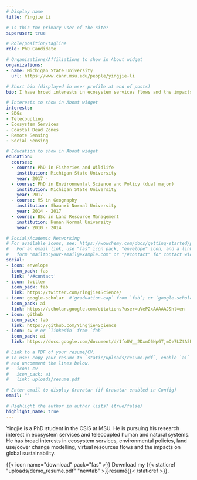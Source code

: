 ```yaml
---
# Display name
title: Yingjie Li

# Is this the primary user of the site?
superuser: true

# Role/position/tagline
role: PhD Candidate

# Organizations/Affiliations to show in About widget
organizations:
- name: Michigan State University
  url: https://www.canr.msu.edu/people/yingjie-li

# Short bio (displayed in user profile at end of posts)
bio: I have broad interests in ecosystem services flows and the impacts of *telecoupling* on global sustainability.

# Interests to show in About widget
interests:
- SDGs
- Telecoupling
- Ecosystem Services
- Coastal Dead Zones
- Remote Sensing
- Social Sensing

# Education to show in About widget
education:
  courses:
  - course: PhD in Fisheries and Wildlife
    institution: Michigan State University
    year: 2017 - 
  - course: PhD in Environmental Science and Policy (dual major)
    institution: Michigan State University
    year: 2017 -
  - course: MS in Geography 
    institution: Shaanxi Normal University
    year: 2014 - 2017
  - course: BSc in Land Resource Management
    institution: Hunan Normal University
    year: 2010 - 2014

# Social/Academic Networking
# For available icons, see: https://wowchemy.com/docs/getting-started/page-builder/#icons
#   For an email link, use "fas" icon pack, "envelope" icon, and a link in the
#   form "mailto:your-email@example.com" or "/#contact" for contact widget.
social:
- icon: envelope
  icon_pack: fas
  link: '/#contact'
- icon: twitter
  icon_pack: fab
  link: https://twitter.com/Yingjie4Science/
- icon: google-scholar  #`graduation-cap` from `fab`; or `google-scholar` icon from `ai` icon pack
  icon_pack: ai
  link: https://scholar.google.com/citations?user=uVeP2xAAAAAJ&hl=en
- icon: github
  icon_pack: fab
  link: https://github.com/Yingjie4Science
- icon: cv # or `linkedin` from `fab`
  icon_pack: ai
  link: https://docs.google.com/document/d/1foUW__2DxmC6NpGTjmQz7LZtA5B1zb9XPiubqugibWE/edit?usp=sharing

# Link to a PDF of your resume/CV.
# To use: copy your resume to `static/uploads/resume.pdf`, enable `ai` icons in `params.toml`, 
# and uncomment the lines below.
# - icon: cv
#   icon_pack: ai
#   link: uploads/resume.pdf

# Enter email to display Gravatar (if Gravatar enabled in Config)
email: ""

# Highlight the author in author lists? (true/false)
highlight_name: true
---
```


Yingjie is a PhD student in the CSIS at MSU. He is pursuing his research interest in ecosystem services and telecoupled human and natural systems. He has broad interests in ecosystem services, environmental policies, land use/cover change modelling, virtual resources flows and the impacts on global sustainability.

{{< icon name="download" pack="fas" >}} Download my {{< staticref "uploads/demo_resume.pdf" "newtab" >}}resumé{{< /staticref >}}.
